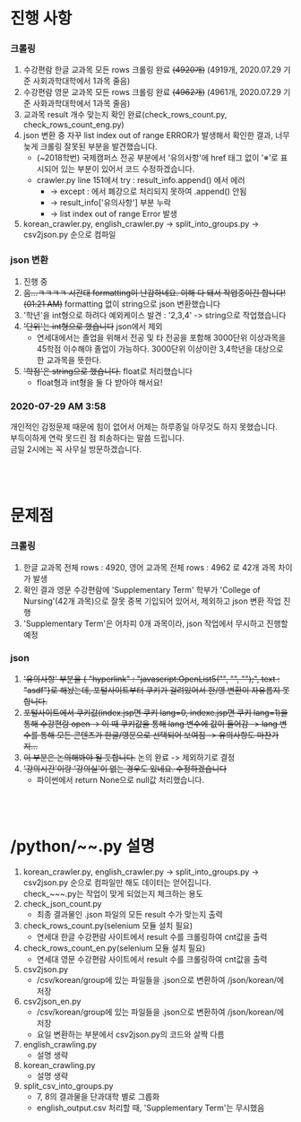 # 진행 사항
### 크롤링
1. 수강편람 한글 교과목 모든 rows 크롤링 완료 ~~(4920개)~~ (4919개, 2020.07.29 기준 사회과학대학에서 1과목 줄음)
2. 수강편람 영문 교과목 모든 rows 크롤링 완료 ~~(4962개)~~ (4961개, 2020.07.29 기준 사화과학대학에서 1과목 줄음)
3. 교과목 result 개수 맞는지 확인 완료(check_rows_count.py, check_rows_count_eng.py)
4. json 변환 중 자꾸 list index out of range ERROR가 발생해서 확인한 결과, 너무 늦게 크롤링 잘못된 부분을 발견했습니다.
    - (~2018학번) 국제캠퍼스 전공 부분에서 '유의사항'에 href 태그 없이 '※'로 표시되어 있는 부분이 있어서 코드 수정하겠습니다.
    - crawler.py line 151에서 try : result_info.append() 에서 에러
        + -> except : 에서 폐강으로 처리되지 못하여 .append() 안됨
        + -> result_info['유의사항'] 부분 누락
        + -> list index out of range Error 발생
5. korean_crawler.py, english_crawler.py -> split_into_groups.py -> csv2json.py 순으로 컴파일

### json 변환
1. 진행 중
2. ~~음...ㅋㅋㅋㅋ 시간대 formatting이 난감하네요. 이해 다 돼서 작업중이긴 합니다!(01:21 AM)~~ formatting 없이 string으로 json 변환했습니다
3. '학년'을 int형으로 하려다 예외케이스 발견 : '2,3,4' -> string으로 작업했습니다
4. ~~'단위'는 int형으로 했습니다~~ json에서 제외
    - 연세대에서는 졸업을  위해서 전공 및 타 전공을 포함해 3000단위 이상과목을 45학점 이수해야 졸업이 가능하다. 3000단위 이상이란 3,4학년을 대상으로 한 교과목을 뜻한다.
5. ~~'학점'은 string으로 했습니다.~~ float로 처리했습니다
    - float형과 int형을 둘 다 받아야 해서요!
 
### 2020-07-29 AM 3:58
개인적인 감정문제 때문에 힘이 없어서 어제는 하루종일 아무것도 하지 못했습니다.<br>
부득이하게 연락 못드린 점 죄송하다는 말씀 드립니다.<br>
금일 2시에는 꼭 사무실 방문하겠습니다.

<br><br>

# 문제점
### 크롤링
1. 한글 교과목 전체 rows : 4920, 영어 교과목 전체 rows : 4962 로 42개 과목 차이가 발생
2. 확인 결과 영문 수강편람에 'Supplementary Term' 학부가 'College of Nursing'(42개 과목)으로 잘못 중복 기입되어 있어서, 제외하고 json 변환 작업 진행
3. 'Supplementary Term'은 어차피 0개 과목이라, json 작업에서 무시하고 진행할 예정

### json
1. ~~'유의사항' 부분을 { "hyperlink" : "javascript:OpenList5("", "", "");", text : "asdf"}로 해놨는데, 포털사이트부터 쿠키가 걸려있어서 한/영 변환이 자유롭지 못합니다.~~
2. ~~포털사이트에서 쿠키값(index.jsp면 쿠키 lang=0, indexe.jsp면 쿠키 lang=1)을 통해 수강편람 open -> 이 때 쿠키값을 통해 lang 변수에 값이 들어감 -> lang 변수를 통해 모든 콘텐츠가 한글/영문으로 선택되어 보여짐  -> 유의사항도 마찬가지...~~
3. ~~이 부분은 논의해봐야 될 듯합니다.~~ 논의 완료 -> 제외하기로 결정
4. ~~'강의시간'이랑 '강의실'이 없는 경우도 있네요. 수정하겠습니다~~
    - 파이썬에서 return None으로 null값 처리했습니다.

<br><br>

# /python/~~.py 설명
1. korean_crawler.py, english_crawler.py -> split_into_groups.py -> csv2json.py 순으로 컴파일만 해도 데이터는 얻어집니다. <br>
check_~~~.py는 작업이 맞게 되었는지 체크하는 용도
2. check_json_count.py
    - 최종 결과물인 .json 파일의 모든 result 수가 맞는지 출력
3. check_rows_count.py(selenium 모듈 설치 필요)
    - 연세대 한글 수강편람 사이트에서 result 수를 크롤링하여 cnt값을 출력
4. check_rows_count_en.py(selenium 모듈 설치 필요)
    - 연세대 영문 수강편람 사이트에서 result 수를 크롤링하여 cnt값을 출력
5. csv2json.py
    - /csv/korean/group에 있는 파일들을 .json으로 변환하여 /json/korean/에 저장
6. csv2json_en.py
    - /csv/korean/group에 있는 파일들을 .json으로 변환하여 /json/korean/에 저장
    - 요일 변환하는 부분에서 csv2json.py의 코드와 살짝 다름
7. english_crawling.py
    - 설명 생략
8. korean_crawling.py
    - 설명 생략
9. split_csv_into_groups.py
    - 7, 8의 결과물을 단과대학 별로 그룹화
    - english_output.csv 처리할 때, 'Supplementary Term'는 무시했음